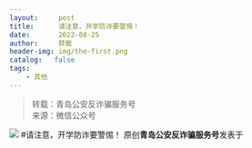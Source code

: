 ```yaml
---
layout:     post
title:      请注意，开学防诈要警惕！
date:       2022-08-25
author:     转载
header-img: img/the-first.png
catalog:   false
tags:
    - 其他
---
```


<blockquote><p>转载：青岛公安反诈骗服务号<br>
来源：微信公众号</p></blockquote>

![]({{site.baseurl}}/postimg/1GjWwxYB3dnFk5h009Sn4FxHo9DGnoOib4iaxJsmvK28vsT21XRO6pPRIeqwmwvNcY7bEU73qzQWfPjfsd9OL5GA.jpeg)
#请注意，开学防诈要警惕！
原创**青岛公安反诈骗服务号**发表于
